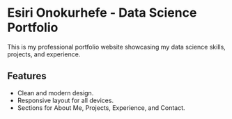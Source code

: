 # Esiri Onokurhefe - Data Science Portfolio

This is my professional portfolio website showcasing my data science skills, projects, and experience.

## Features
- Clean and modern design.
- Responsive layout for all devices.
- Sections for About Me, Projects, Experience, and Contact.

